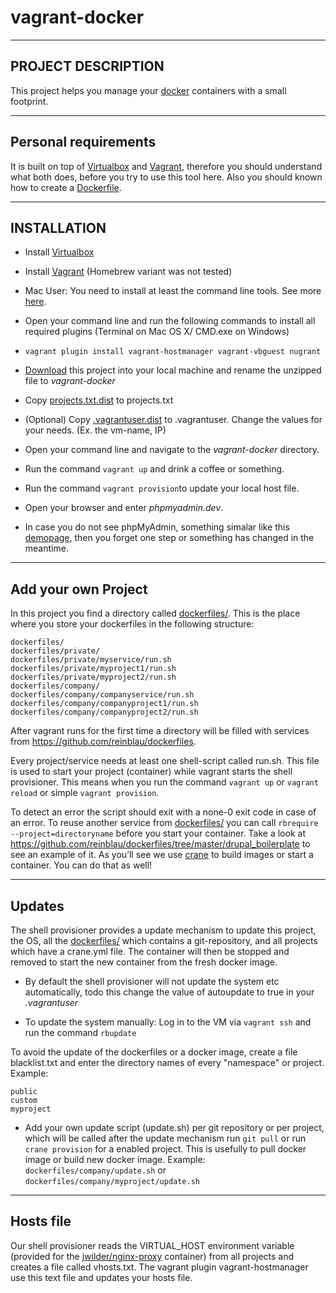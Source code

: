vagrant-docker
==============

----------
PROJECT DESCRIPTION
----------

This project helps you manage your [docker](https://www.docker.com/whatisdocker/ "What it docker?") containers with a small footprint.

----------
Personal requirements
----------

It is built on top of [Virtualbox](https://www.virtualbox.org) and [Vagrant](http://www.vagrantup.com/downloads.html), therefore you should understand what both does, before you try to use this tool here. Also you should known how to create a [Dockerfile](https://docs.docker.com/reference/builder/).

----------
INSTALLATION
----------

- Install [Virtualbox](https://www.virtualbox.org/wiki/Downloads "Virtualbox download page")

- Install [Vagrant](http://www.vagrantup.com/downloads.html "Vagrant download page") (Homebrew variant was not tested)

- Mac User: You need to install at least the command line tools. See more [here](http://railsapps.github.io/xcode-command-line-tools.html).

- Open your command line and run the following commands to install all required plugins (Terminal on Mac OS X/ CMD.exe on Windows)
- ``vagrant plugin install vagrant-hostmanager vagrant-vbguest nugrant``

- [Download](https://github.com/reinblau/vagrant-docker/archive/master.zip) this project into your local machine and rename the unzipped file to *vagrant-docker*

- Copy [projects.txt.dist](projects.txt.dist) to projects.txt

- (Optional) Copy [.vagrantuser.dist](.vagrantuser.dist) to .vagrantuser. Change the values for your needs. (Ex. the vm-name, IP)

- Open your command line and navigate to the *vagrant-docker* directory.

- Run the command ``vagrant up`` and drink a coffee or something.

- Run the command ``vagrant provision``to update your local host file.

- Open your browser and enter *phpmyadmin.dev*.

- In case you do not see phpMyAdmin, something simalar like this [demopage](http://demo.phpmyadmin.net/master-config/), then you forget one step or something has changed in the meantime.


----------
Add your own Project
----------

In this project you find a directory called [dockerfiles/](dockerfiles/). This is the place where you store your dockerfiles in the following structure:

```
dockerfiles/
dockerfiles/private/
dockerfiles/private/myservice/run.sh
dockerfiles/private/myproject1/run.sh
dockerfiles/private/myproject2/run.sh
dockerfiles/company/
dockerfiles/company/companyservice/run.sh
dockerfiles/company/companyproject1/run.sh
dockerfiles/company/companyproject2/run.sh
```

After vagrant runs for the first time a directory will be filled with services from https://github.com/reinblau/dockerfiles.

Every project/service needs at least one shell-script called run.sh. This file is used to start your project (container) while vagrant starts the shell provisioner.
This means when you run the command ``vagrant up`` or ``vagrant reload`` or simple ``vagrant provision``.

To detect an error the script should exit with a none-0 exit code in case of an error. To reuse another service from [dockerfiles/](dockerfiles/) you can call
``rbrequire --project=directoryname`` before you start your container. Take a look at https://github.com/reinblau/dockerfiles/tree/master/drupal_boilerplate to see an example of it.
As you’ll see we use [crane](https://github.com/michaelsauter/crane) to build images or start a container. You can do that as well!


----------
Updates
----------

The shell provisioner provides a update mechanism to update this project, the OS, all the [dockerfiles/](dockerfiles/) which contains a git-repository, and all projects which have a crane.yml file.
  The container will then be stopped and removed to start the new container from the fresh docker image.

  - By default the shell provisioner will not update the system etc automatically, todo this
  change the value of autoupdate to true in your *.vagrantuser*

  - To update the system manually: Log in to the VM via ``vagrant ssh`` and run the command ``rbupdate``

To avoid the update of the dockerfiles or a docker image, create a file blacklist.txt and enter the directory names of every "namespace" or project. Example:
  ```
  public
  custom
  myproject
  ```

  - Add your own update script (update.sh) per git repository or per project, which will be called after the update mechanism run ``git pull`` or run ``crane provision`` for a enabled project. This is usefully to pull docker image or build new docker image. Example: ``dockerfiles/company/update.sh`` or ``dockerfiles/company/myproject/update.sh``

----------
Hosts file
----------

Our shell provisioner reads the VIRTUAL_HOST environment variable (provided for the [jwilder/nginx-proxy](https://github.com/jwilder/nginx-proxy) container) from all projects and creates a file called vhosts.txt. The vagrant plugin vagrant-hostmanager use this text file and updates your hosts file.
